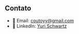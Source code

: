 ## Contato 

- 📧 Email: coutoyy@gmail.com
- 💼 LinkedIn: [Yuri Schwartz](https://www.linkedin.com/in/yurischwartz/)
